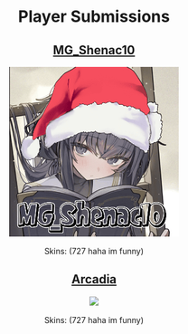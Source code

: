 <h1 align=center>Player Submissions</h1>

<div align=center>
  <h2><a href="./shenac/readme.md">MG_Shenac10</a></h2>
  <img src="./shenac/images/avatar/374068.jpeg" width="300"></img>
  <p>Skins: (727 haha im funny)</p>
</div>

<div align=center>
  <h2><a href="./arcadia/readme.md">Arcadia</a></h2>
  <img src="./arcadia/images/avatar/sample" width="300"></img>
  <p>Skins: (727 haha im funny)</p>
</div>
